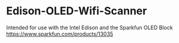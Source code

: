 # Edison-OLED-Wifi-Scanner
Intended for use with the Intel Edison and the Sparkfun OLED Block https://www.sparkfun.com/products/13035
